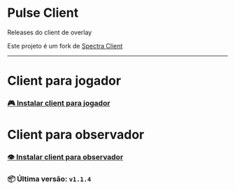 # Pulse Client  
Releases do client de overlay

Este projeto é um fork de [Spectra Client](https://github.com/ValoSpectra/Spectra-Client)

---

# Client para jogador
### [🎮 Instalar client para jogador](https://github.com/onoxbr/HUBClient/releases/download/latest/Pulse-Client-Player-Setup.exe)


# Client para observador
### [👁 Instalar client para observador](https://github.com/onoxbr/HUBClient/releases/latest/download/Pulse-Client-Setup.exe)


### 📦 Última versão: `v1.1.4`
